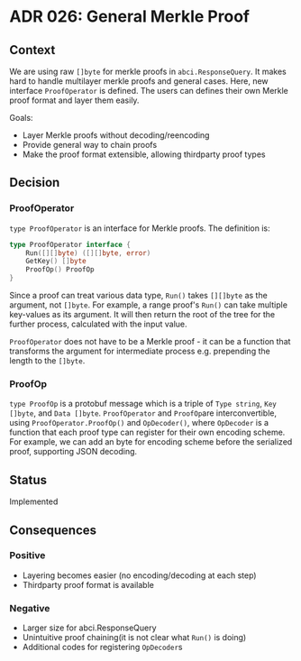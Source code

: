 # ADR 026: General Merkle Proof

## Context

We are using raw `[]byte` for merkle proofs in `abci.ResponseQuery`. It makes hard to handle multilayer merkle proofs and general cases. Here, new interface `ProofOperator` is defined. The users can defines their own Merkle proof format and layer them easily. 

Goals:
- Layer Merkle proofs without decoding/reencoding
- Provide general way to chain proofs
- Make the proof format extensible, allowing thirdparty proof types

## Decision

### ProofOperator

`type ProofOperator` is an interface for Merkle proofs. The definition is:

```go
type ProofOperator interface {
    Run([][]byte) ([][]byte, error)
    GetKey() []byte
    ProofOp() ProofOp
}
```

Since a proof can treat various data type, `Run()` takes `[][]byte` as the argument, not `[]byte`. For example, a range proof's `Run()` can take multiple key-values as its argument. It will then return the root of the tree for the further process, calculated with the input value.

`ProofOperator` does not have to be a Merkle proof - it can be a function that transforms the argument for intermediate process e.g. prepending the length to the `[]byte`.

### ProofOp

`type ProofOp` is a protobuf message which is a triple of `Type string`, `Key []byte`, and `Data []byte`. `ProofOperator` and `ProofOp`are interconvertible, using `ProofOperator.ProofOp()` and `OpDecoder()`, where `OpDecoder` is a function that each proof type can register for their own encoding scheme. For example, we can add an byte for encoding scheme before the serialized proof, supporting JSON decoding.

## Status

Implemented

## Consequences

### Positive

- Layering becomes easier (no encoding/decoding at each step)
- Thirdparty proof format is available

### Negative 

- Larger size for abci.ResponseQuery
- Unintuitive proof chaining(it is not clear what `Run()` is doing)
- Additional codes for registering `OpDecoder`s
